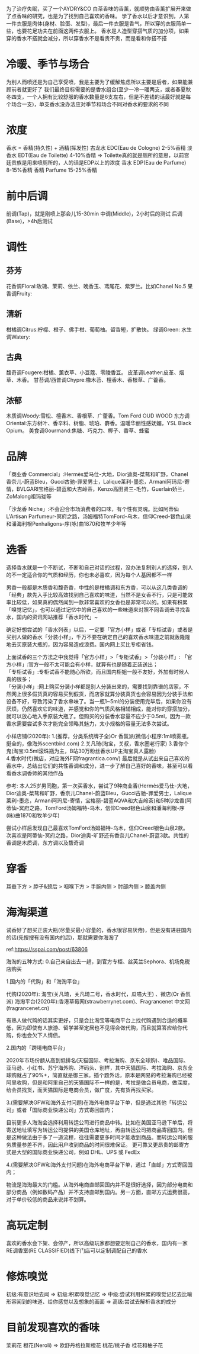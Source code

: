 为了治疗失眠，买了一个AYDRY&CO 白茶香味的香薰，就顺势由香薰扩展开来做了点香味的研究，也是为了找到自己喜欢的香味。
学了香水以后才意识到，人第一件衣服是肉体(身材、脸蛋、发型)，最后一件衣服是香气，所以穿的衣服简单一些，也要花足功夫在前面这两件衣服上。
香水是人造型穿搭气质的加分项，如果穿的香水不搭就会减分，所以穿香水不是看贵不贵，而是看和你搭不搭

# 冷暖、季节与场合
为别人而喷还是为自己享受喷，我是主要为了缓解焦虑所以主要是后者，如果能兼顾前者就更好了
我们最终目标需要的是香水组合(至少一冷一暖两支，或者春夏秋冬四支，一个人拥有比较舒服的香水数量是6支左右，但是不差钱的话最好就是每个场合一支)，单支香水没办法应对季节和场合不同对香水的要求的不同

# 浓度
香水 = 香精(持久性) + 酒精(挥发性)
古龙水 EDC(Eau de Cologne) 2-5%香精
淡香水 EDT(Eau de Toilette) 4-10%香精 => Toilette真的就是厕所的意思，以前宫廷贵族是用来喷厕所的，人的话是EDP以上的浓度
香水 EDP(Eau de Parfume) 8-15%香精
香精 Parfume  15-25%香精

# 前中后调
前调(Tap)，就是刚喷上那会儿15-30min
中调(Middle)，2小时后的测试
后调(Base)，>4h后测试

# 调性

## 芬芳
花香调Floral:玫瑰、茉莉、依兰、晚香玉、鸢尾花、紫罗兰。比如Chanel No.5
果香调Fruity:

## 清新
柑橘调Citrus:柠檬、橙子、佛手柑、葡萄柚。留香短，扩散快。
绿调Green:
水生调Watery:

## 古典
馥奇调Fougere:柑橘、薰衣草、小豆蔻、零陵香豆。
皮革调Leather:皮革、烟草、木香。
甘苔调/西普调Chypre:橡木苔、檀香木、香根草、广藿香。

## 浓郁
木质调Woody:雪松、檀香木、香根草、广藿香。Tom Ford OUD WOOD
东方调Oriental:东方树叶、香辛料、树脂、琥珀、麝香。温暖华丽性感妩媚，YSL Black Opium。
美食调Gourmand:焦糖、巧克力、椰子、香草、蜂蜜

# 品牌
「商业香 Commercial」:Hermès爱马仕-大地，Dior迪奥-桀骜和旷野，Chanel香奈儿-蔚蓝Bleu，Gucci古驰-罪爱男士，Lalique莱利-墨恋，Armani阿玛尼-寄情，BVLGARI宝格丽-碧蓝和大吉岭茶，Kenzo高田贤三-毛竹，Guerlain娇兰，ZoMalong祖玛珑等  

「沙龙香 Niche」:不会迎合市场消费者的口味，有个性有灵魂。比如阿蒂仙L'Artisan Parfumeur-冥府之路，汤姆福特TomFord-乌木，信仰Creed-银色山泉和潘海利根Penhaligons-序(咏)曲1870和牧羊少年等

# 选香  
选择香水就是一个不断试，不断和自己对话的过程，没办法复制别人的选择，别人的不一定适合你的气质和经历，你也未必喜欢，因为每个人基因都不一样  

男香一般都是木质香和馥奇香，中性的是柑橘调和东方香，可以从这几类香调的「经典」款先入手比较高效找到自己喜欢的味道，当然不是女香不行，只是可能效率比较低，如果真的偶然闻到一款非常喜欢的女香也是非常可以的。如果有积累「嗅觉记忆」，也可以通过记忆中的自己喜欢的一些味道来对照不同香调去寻找香水，国内的资讯网站推荐「香水时代」~  

确定好想尝试的「香水列表」以后，一定要「官方小样」或者「专柜试香」或者是买别人做的香水「分装小样」，千万不要在确定自己的喜欢香水味道之前就轰隆隆地去买原装大瓶的，因为容易造成浪费。国内网上买比专柜省钱。  

上面试香的三个方法之中我觉得「官方小样」>「专柜试香」>「分装小样」:
「官方小样」:官方一般不太可能会有小样，就算有也是随着正装送出；  
「专柜试香」:专柜试香不能随心所欲，而且国内柜姐一般不友好，外加有时候人真的很多；  
「分装小样」:网上购买分装小样都是别人分装出来的，需要找到靠谱的店家，不然网上很多假货真的容易买到假货，而店家就算分装真货也会容易因为分装手法和设备不好，导致污染了香水串味了。当一瓶1~5ml的分装使用完毕后，如果你没有厌烦，仍然喜欢它的味道，并感觉和你的气质风格相辅相成，能对你的穿搭加分，就可以放心地入手原装大瓶了。但购买的分装香水容量不应少于0.5ml，因为一款香水需要尝试多次才能完全领略其魅力，太小规格的容量无法多次尝试。  


小样店铺(2020年):
1.(推荐，分类系统牌子全)Or 香氛派(微信小程序:1ml喷雾瓶，挺全的，像海外scentbird.com) 
2.关凡琦(淘宝，关叔，香水圈老行家) 
3.香你个鬼(淘宝:0.5ml滚珠瓶为主，B站30万粉丝香水UP主淘宝真人露脸)  
4.香水时代(微店，对应海外F网fragrantica.com/)
最后就是从试出来自己喜欢的香水中，总结出它们的共性香调和成分，进一步了解自己喜好的香味，甚至可以看看香水调香师的其他作品

参考:
本人25岁男同胞，第一次买香水，尝试了9种商业香(Hermès爱马仕-大地，Dior迪奥-桀骜和旷野，香奈儿Chanel-蔚蓝Bleu，Gucci古驰-罪爱男士，Lalique莱利-墨恋，Armani阿玛尼-寄情，宝格丽-碧蓝AQVA和大吉岭茶)和5种沙龙香(阿蒂仙-冥府之路，TomFord汤姆福特-乌木，信仰Creed银色山泉和潘海利根-序(咏)曲1870和牧羊少年)  

尝试小样后发现自己最喜欢TomFord汤姆福特-乌木，信仰Creed银色山泉2款。次喜欢是阿蒂仙-冥府之路，Dior迪奥-旷野还有香奈儿Chanel-蔚蓝3款。共性的香调是木质调，东方调以及馥奇调  

# 穿香
耳垂下方 > 脖子&颈后 > 咽喉下方 > 手腕内侧 > 肘部内侧 > 膝盖内侧  

# 海淘渠道
试香好了想买正装大瓶(尽量买最小容量的，香水很容易厌倦)，但是没有进驻国内的话(先搜搜有没有国内的店)，那就需要你海淘了

ref:https://sspai.com/post/63806

海淘的五种方式:
0.自己亲自出去一趟，到官方专柜、丝芙兰Sephora、机场免税店购买

1.国内的「代购」和「海淘平台」

代购(2020年): 淘宝(关凡琦，关凡琦二号，香水时代，瓜喵大王) 、微店(Or 香氛派)
海淘平台(2020年):香港草莓网(strawberrynet.com)、Fragrancenet 中文网(fragrancenet.cn)

有熟人做代购的话其实更好，只是会比淘宝等电商平台上找代购遇到合适的概率低，因为即使有人旅游、留学甚至定居也不见得会做代购，而且就算答应给你代购，你也会欠下人情债。

2.国内的「跨境电商平台」

2020年市场份额从高到低排名(天猫国际、考拉海购、京东全球购)、唯品国际、亚马逊、小红书、苏宁海外购、洋码头、别样，其中天猫国际、考拉海购、京东全球购就占了90%+，简直就是御三家。插个题外话，原本是网易的考拉海购已经被阿里收购，但是和阿里自己的天猫国际不一样的是，考拉是做会员电商，做深度，给会员找货，而天猫国际是电商会员，做广度，先有货再找买家。

3.(需要解决GFW和海外支付问题)在海外电商平台下单，但是通过其他「转运公司」或者「国际商业快递公司」方式寄回国内；

目前更多人海淘会选择利用转运公司进行商品中转。比如在美国亚马逊下单后，将寄送地址填写为转运公司提供的美国仓库地址，再由转运公司把商品寄回国内。但是这种做法由于多了一道流程，往往需要更多时间才能收到商品。而转运公司的服务质量参差不齐，因此用户收到商品的时间很难保证。
更可靠又更昂贵的邮寄方式是大型的国际商业快递公司，例如 DHL、UPS 或 FedEx

4.(需要解决GFW和海外支付问题)在海外电商平台下单，通过「直邮」方式寄回国内；

物流是海淘最大的门槛。从海外电商直邮回国内并不是很好选择，因为部分电商和部分商品（例如数码产品）并不支持直邮到国内。另一方面，直邮方式运费很高，对于单价较低的商品来说并不划算。  

# 高玩定制
喜欢的香水会下架、会停产，所以高级玩家都想要定制自己的香水，国内有一家RE调香室(RE CLASSIFIED)线下门店可以定制调配自己的香水

# 修炼嗅觉
初级:有意识地去闻 => 初级:积累嗅觉记忆 => 中级:尝试利用积累的嗅觉记忆去比喻形容闻到的味道、给你感觉以及想象的画面  => 高级:尝试去解析香水的成分

# 目前发现喜欢的香味
茉莉花
橙花(Neroli) => 欧舒丹格拉斯橙花
桃花/桃子香
桂花和柚子花
